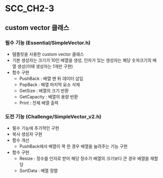 # SCC_CH2-3
## custom vector 클래스
### 필수 기능 (Essential/SimpleVector.h)
* 템플릿을 사용한 custom vector 클래스
* 기본 생성자는 크기가 10인 배열을 생성, 인자가 있는 생성자는 해당 숫자크기의 배열 생성(이때 생성자는 1개만 구현)
* 함수 구현
  * PushBack : 배열 맨 뒤 데이터 삽입
  * PopBack : 배열 마지막 요소 삭제
  * GetSize : 배열의 크기 반환
  * GetCapacity : 배열의 용량 반환
  * Print : 전체 배열 출력
</div>
</div>

### 도전 기능 (Challenge/SimpleVector_v2.h)
* 필수 기능에 추가적인 구현
* 복사 생성자 구현
* 함수 개선
  * PushBack에서 배열이 꽉 찬 경우 배열을 늘려주는 기능 구현
* 함수 구현
  * Resize : 정수를 인자로 받아 해당 정수가 배열의 크기보다 큰 경우 배열을 재할당
  * SortData : 배열 정렬
